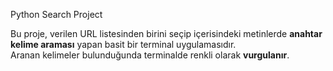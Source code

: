 Python Search Project

Bu proje, verilen URL listesinden birini seçip içerisindeki metinlerde **anahtar kelime araması** yapan basit bir terminal uygulamasıdır.  
Aranan kelimeler bulunduğunda terminalde renkli olarak **vurgulanır**.

